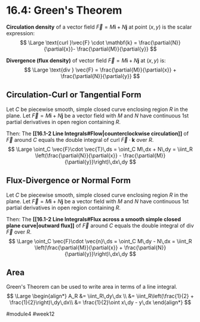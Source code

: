 # 16.4: Green's Theorem
**Circulation density** of a vector field $\vec{F} = M\mathbf{i} + N\mathbf{j}$ at point $(x, y)$ is the scalar expression:
$$
\Large
\text{curl }\vec{F} \cdot \mathbf{k} = \frac{\partial{N}}{\partial{x}}- \frac{\partial{M}}{\partial{y}}
$$

**Divergence (flux density)** of vector field $\vec{F} = M\mathbf{i} + N\mathbf{j}$ at $(x, y)$ is:
$$
\Large
\text{div } \vec{F} = \frac{\partial{M}}{\partial{x}} + \frac{\partial{N}}{\partial{y}}
$$

## Circulation-Curl or Tangential Form
Let $C$ be piecewise smooth, simple closed curve enclosing region $R$ in the plane.
Let $\vec{F} = M\mathbf{i} + N\mathbf{j}$ be a vector field with $M$ and $N$ have continuous 1st partial derivatives in open region containing $R$.

Then:
The **[[16.1-2 Line Integrals#Flow|counterclockwise circulation]]** of $\vec{F}$ around $C$ equals the double integral of $\text{curl } \vec{F} \cdot \mathbf{k}$ over $R$.
$$
\Large
\oint_C \vec{F}\cdot \vec{T}\,ds = \oint_C M\,dx + N\,dy = \iint_R \left(\frac{\partial{N}}{\partial{x}} - \frac{\partial{M}}{\partial{y}}\right)\,dx\,dy
$$
## Flux-Divergence or Normal Form
Let $C$ be piecewise smooth, simple closed curve enclosing region $R$ in the plane.
Let $\vec{F} = M\mathbf{i} + N\mathbf{j}$ be a vector field with $M$ and $N$ have continuous 1st partial derivatives in open region containing $R$.

Then:
The **[[16.1-2 Line Integrals#Flux across a smooth simple closed plane curve|outward flux]]** of $\vec{F}$ around $C$ equals the double integral of $\text{div } \vec{F}$ over $R$.
$$
\Large
\oint_C \vec{F}\cdot \vec{n}\,ds = \oint_C M\,dy - N\,dx = \iint_R \left(\frac{\partial{M}}{\partial{x}} + \frac{\partial{N}}{\partial{y}}\right)\,dx\,dy
$$
## Area
Green's Theorem can be used to write area in terms of a line integral.
$$
\Large
\begin{align*}
A_R &= \iint_R\,dy\,dx \\
&= \iint_R\left(\frac{1}{2} + \frac{1}{2}\right)\,dy\,dx\\
&= \frac{1}{2}\oint x\,dy - y\,dx
\end{align*}
$$

#module4 #week12